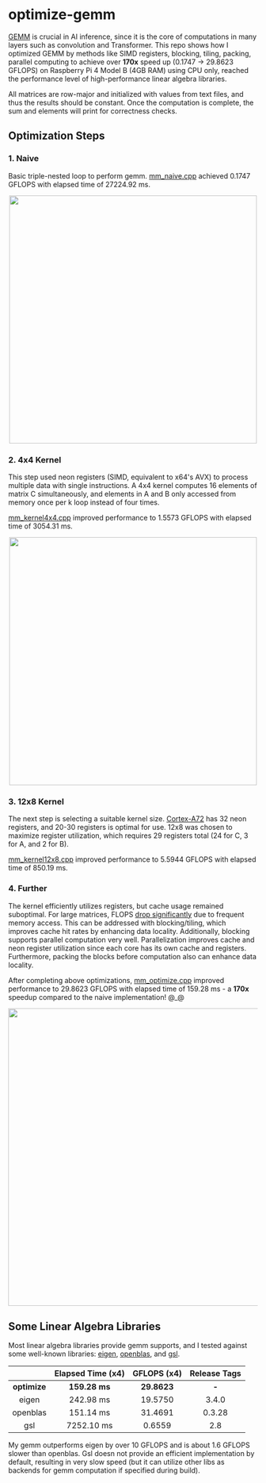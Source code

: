 # optimize-gemm

[GEMM](https://en.wikipedia.org/wiki/General_matrix_multiply) is crucial in AI inference, since it is the core of computations in many layers such as convolution and Transformer. This repo shows how I optimized GEMM by methods like SIMD registers, blocking, tiling, packing, parallel computing to achieve over **170x** speed up (0.1747 -> 29.8623 GFLOPS) on Raspberry Pi 4 Model B (4GB RAM) using CPU only, reached the performance level of high-performance linear algebra libraries.

All matrices are row-major and initialized with values from text files, and thus the results should be constant. Once the computation is complete, the sum and elements will print for correctness checks.

## Optimization Steps

### 1. Naive

Basic triple-nested loop to perform gemm. [mm_naive.cpp](https://github.com/Avafly/optimize-gemm/blob/main/mm_naive.cpp) achieved 0.1747 GFLOPS with elapsed time of 27224.92 ms.

<p align="center">
  <img src="https://cdn.jsdelivr.net/gh/Avafly/ImageHostingService@master/uPic/mm_naive.png" width = "500">
</p>

### 2. 4x4 Kernel

This step used neon registers (SIMD, equivalent to x64's AVX) to process multiple data with single instructions. A 4x4 kernel computes 16 elements of matrix C simultaneously, and elements in A and B only accessed from memory once per k loop instead of four times.

[mm_kernel4x4.cpp](https://github.com/Avafly/optimize-gemm/blob/main/mm_kernel4x4.cpp) improved performance to 1.5573 GFLOPS with elapsed time of 3054.31 ms.

<p align="center">
  <img src="https://cdn.jsdelivr.net/gh/Avafly/ImageHostingService@master/uPic/mm_kernel_4x4.png" width = "500">
</p>

### 3. 12x8 Kernel

The next step is selecting a suitable kernel size. [Cortex-A72](https://developer.arm.com/documentation/102467/0201/Check-your-knowledge) has 32 neon registers, and 20-30 registers is optimal for use. 12x8 was chosen to maximize register utilization, which requires 29 registers total (24 for C, 3 for A, and 2 for B).

[mm_kernel12x8.cpp](https://github.com/Avafly/optimize-gemm/blob/main/mm_kernel12x8.cpp) improved performance to 5.5944 GFLOPS with elapsed time of 850.19 ms.

### 4. Further

The kernel efficiently utilizes registers, but cache usage remained suboptimal. For large matrices, FLOPS [drop significantly](https://en.algorithmica.org/hpc/algorithms/matmul/) due to frequent memory access. This can be addressed with blocking/tiling, which improves cache hit rates by enhancing data locality. Additionally, blocking supports parallel computation very well. Parallelization improves cache and neon register utilization since each core has its own cache and registers. Furthermore, packing the blocks before computation also can enhance data locality.

After completing above optimizations, [mm_optimize.cpp](https://github.com/Avafly/optimize-gemm/blob/main/mm_optimize.cpp) improved performance to 29.8623 GFLOPS with elapsed time of 159.28 ms - a **170x** speedup compared to the naive implementation! @_@

<p align="center">
  <img src="https://cdn.jsdelivr.net/gh/Avafly/ImageHostingService@master/uPic/mm_optimize.png" width = "600">
</p>

## Some Linear Algebra Libraries

Most linear algebra libraries provide gemm supports, and I tested against some well-known libraries: [eigen](https://eigen.tuxfamily.org/), [openblas](https://www.openblas.net/), and [gsl](https://www.gnu.org/software/gsl/).

|              | Elapsed Time (x4) | GFLOPS (x4) | Release Tags |
| :----------: | :---------------: | :---------: | :----------: |
| **optimize** |   **159.28 ms**   | **29.8623** |    **-**     |
|    eigen     |     242.98 ms     |   19.5750   |    3.4.0     |
|   openblas   |     151.14 ms     |   31.4691   |    0.3.28    |
|     gsl      |    7252.10 ms     |   0.6559    |     2.8      |

My gemm outperforms eigen by over 10 GFLOPS and is about 1.6 GFLOPS slower than openblas. Gsl doesn not provide an efficient implementation by default, resulting in very slow speed (but it can utilize other libs as backends for gemm computation if specified during build).